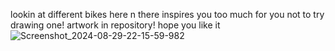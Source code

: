 lookin at different bikes here n there inspires you too much for you not to try drawing one!
artwork in repository! hope you like it
![Screenshot_2024-08-29-22-15-59-982](https://github.com/user-attachments/assets/6a0c737a-6243-4901-ac60-f573d2a4a251)
